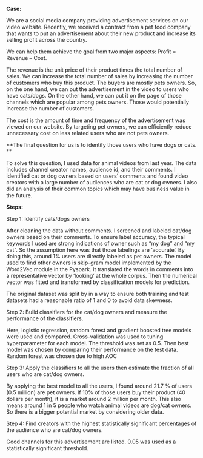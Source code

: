**Case:**

We are a social media company providing advertisement services on our video website. Recently, we received a contract from a pet food company that wants to put an advertisement about their new product and increase its selling profit across the country. 
 
We can help them achieve the goal from two major aspects:  Profit = Revenue – Cost.

The revenue is the unit price of their product times the total number of sales. We can increase the total number of sales by increasing the number of customers who buy this product. The buyers are mostly pets owners. So, on the one hand, we can put the advertisement in the video to users who have cats/dogs. On the other hand, we can put it on the page of those channels which are popular among pets owners. Those would potentially increase the number of customers. 

The cost is the amount of time and frequency of the advertisement was viewed on our website. By targeting pet owners, we can efficiently reduce unnecessary cost on less related users who are not pets owners. 

**The final question for us is to identify those users who have dogs or cats. **

To solve this question, I used data for animal videos from last year. The data includes channel creator names, audience id, and their comments. I identified cat or dog owners based on users’ comments and found video creators with a large number of audiences who are cat or dog owners. I also did an analysis of their common topics which may have business value in the future.

**Steps:**

Step 1: Identify cats/dogs owners

After cleaning the data without comments. I screened and labeled cat/dog owners based on their comments.  To ensure label accuracy, the typical keywords I used are strong indications of owner such as “my dog” and “my cat”. So the assumption here was that those labelings are ‘accurate’. By doing this, around 1% users are directly labeled as pet owners. 
The model used to find other owners is skip-gram model implemented by the Word2Vec module in the Pyspark. It translated the words in comments into a representative vector by ‘looking’ at the whole corpus. Then the numerical vector was fitted and transformed by classification models for prediction.

The original dataset was split by in a way to ensure both training and test datasets had a reasonable ratio of  1 and 0 to avoid data skewness.

Step 2: Build classifiers for the cat/dog owners and measure the performance of the classifiers.

Here, logistic regression, random forest and gradient boosted tree models were used and compared. Cross-validation was used to tuning hyperparameter for each model. The threshold was set as 0.5. Then best model was chosen by comparing their performance on the test data. Random forest was chosen due to high AOC 

Step 3: Apply the classifiers to all the users then estimate the fraction of all users who are cat/dog owners.

By applying the best model to all the users, I found around 21.7 % of users (0.5 million) are pet owners. If 10% of those users buy their product (40 dollars per month), it is a market around 2 million per month.  This also means around 1 in 5 people who watch animal videos are dog/cat owners. So there is a bigger potential market by considering older data.

Step 4: Find creators with the highest statistically significant percentages of the audience who are cat/dog owners.

Good channels for this advertisement are listed. 0.05 was used as a statistically significant threshold.
 

